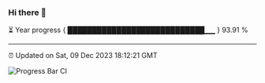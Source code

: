 ### Hi there 👋

⏳ Year progress { ████████████████████████████▁▁ } 93.91 %

---

⏰ Updated on Sat, 09 Dec 2023 18:12:21 GMT

![Progress Bar CI](https://github.com/liununu/liununu/workflows/Progress%20Bar%20CI/badge.svg)

